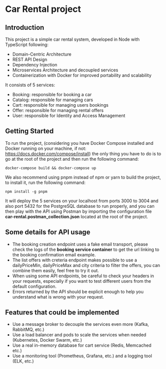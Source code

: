 # Car Rental project

## Introduction
This project is a simple car rental system, developed in Node with TypeScript following:
- Domain-Centric Architecture
- REST API Design
- Dependency Injection
- Microservices Architecture and decoupled services
- Containerization with Docker for improved portability and scalability

It consists of 5 services:
- Booking: responsible for booking a car
- Catalog: responsible for managing cars
- Cart: responsible for managing users bookings
- Offer: responsible for managing rental offers
- User: responsible for Identity and Access Management

## Getting Started
To run the project, (considering you have Docker Compose installed and Docker running on your machine, if not: https://docs.docker.com/compose/install) the only thing you have to do is to go at the root of the project and then run the following command:
```
docker-compose build && docker-compose up
```
We also recommend using pnpm instead of npm or yarn to build the project, to install it, run the following command:
```
npm install -g pnpm
```
It will deploy the 5 services on your localhost from ports 3000 to 3004 and also port 5432 for the PostgreSQL database to run properly, and you can then play with the API using Postman by importing the configuration file **car-rental.postman_collection.json** located at the root of the project.

## Some details for API usage
- The booking creation endpoint uses a fake email transport, please check the logs of the **booking service container** to get the url linking to the booking confirmation email example.
- The list offers with creteria endpoint makes possible to use a dailyPriceMin, dailyPriceMax and city criteria to filter the offers, you can combine them easily, feel free to try it out.
- When using some API endpoints, be careful to check your headers in your requests, especially if you want to test different users from the default configuration.
- Errors returned by the API should be explicit enough to help you understand what is wrong with your request.
## Features that could be implemented
- Use a message broker to decouple the services even more (Kafka, RabbitMQ, etc.)
- Use a load balancer and pods to scale the services when needed (Kubernetes, Docker Swarm, etc.)
- Use a real in-memory database for cart service (Redis, Memcached etc.)
- Use a monitoring tool (Prometheus, Grafana, etc.) and a logging tool (ELK, etc.)
